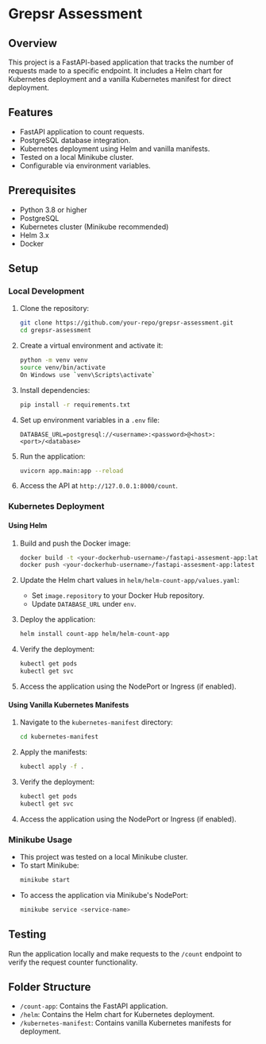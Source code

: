 # Grepsr Assessment

## Overview
This project is a FastAPI-based application that tracks the number of requests made to a specific endpoint. It includes a Helm chart for Kubernetes deployment and a vanilla Kubernetes manifest for direct deployment.

## Features
- FastAPI application to count requests.
- PostgreSQL database integration.
- Kubernetes deployment using Helm and vanilla manifests.
- Tested on a local Minikube cluster.
- Configurable via environment variables.

## Prerequisites
- Python 3.8 or higher
- PostgreSQL
- Kubernetes cluster (Minikube recommended)
- Helm 3.x
- Docker

## Setup

### Local Development
1. Clone the repository:
   ```bash
   git clone https://github.com/your-repo/grepsr-assessment.git
   cd grepsr-assessment
   ```

2. Create a virtual environment and activate it:
   ```bash
   python -m venv venv
   source venv/bin/activate  
   On Windows use `venv\Scripts\activate`
   ```

3. Install dependencies:
   ```bash
   pip install -r requirements.txt
   ```

4. Set up environment variables in a `.env` file:
   ```env
   DATABASE_URL=postgresql://<username>:<password>@<host>:<port>/<database>
   ```

5. Run the application:
   ```bash
   uvicorn app.main:app --reload
   ```

6. Access the API at `http://127.0.0.1:8000/count`.

### Kubernetes Deployment

#### Using Helm
1. Build and push the Docker image:
   ```bash
   docker build -t <your-dockerhub-username>/fastapi-assesment-app:latest .
   docker push <your-dockerhub-username>/fastapi-assesment-app:latest
   ```

2. Update the Helm chart values in `helm/helm-count-app/values.yaml`:
   - Set `image.repository` to your Docker Hub repository.
   - Update `DATABASE_URL` under `env`.

3. Deploy the application:
   ```bash
   helm install count-app helm/helm-count-app
   ```

4. Verify the deployment:
   ```bash
   kubectl get pods
   kubectl get svc
   ```

5. Access the application using the NodePort or Ingress (if enabled).

#### Using Vanilla Kubernetes Manifests
1. Navigate to the `kubernetes-manifest` directory:
   ```bash
   cd kubernetes-manifest
   ```

2. Apply the manifests:
   ```bash
   kubectl apply -f .
   ```

3. Verify the deployment:
   ```bash
   kubectl get pods
   kubectl get svc
   ```

4. Access the application using the NodePort or Ingress (if enabled).

### Minikube Usage
- This project was tested on a local Minikube cluster.
- To start Minikube:
  ```bash
  minikube start
  ```
- To access the application via Minikube's NodePort:
  ```bash
  minikube service <service-name>
  ```

## Testing
Run the application locally and make requests to the `/count` endpoint to verify the request counter functionality.

## Folder Structure
- `/count-app`: Contains the FastAPI application.
- `/helm`: Contains the Helm chart for Kubernetes deployment.
- `/kubernetes-manifest`: Contains vanilla Kubernetes manifests for deployment.

